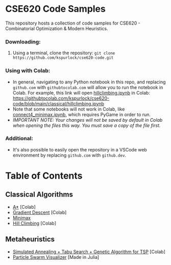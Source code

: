 # CSE620 Code Samples

This repository hosts a collection of code samples for CSE620 - Combinatorial Optimization &amp; Modern Heuristics.

### Downloading:
1. Using a terminal, clone the repository: `git clone https://github.com/kspurlock/cse620-code.git`

### Using with Colab:
* In general, navigating to any Python notebook in this repo, and replacing `github.com` with `githubtocolab.com` will allow you to run the notebook in Colab.  For example, this link will open [hillclimbing.ipynb](https://github.com/kspurlock/cse620-code/blob/main/classical/hillclimbing.ipynb) in Colab: https://githubtocolab.com/kspurlock/cse620-code/blob/main/classical/hillclimbing.ipynb
* Note that some notebooks will not work in Colab, like [connect4_minimax.ipynb](https://github.com/kspurlock/cse620-code/blob/main/classical/connect4_minimax.ipynb), which requires PyGame in order to run.
* *IMPORTANT NOTE: Your changes will not be saved by default in Colab when opening the files this way. You must save a copy of the file first.*

### Additional:
* It's also possible to easily open the repository in a VSCode web environment by replacing `github.com` with `github.dev`.
  
# Table of Contents

## Classical Algorithms
* [A*](https://githubtocolab.com/kspurlock/cse620-code/blob/main/classical/A_star.ipynb) [Colab]
* [Gradient Descent](https://githubtocolab.com/kspurlock/cse620-code/blob/main/classical/gradient_descent.ipynb) [Colab]
* [Minimax](https://github.com/kspurlock/cse620-code/blob/main/classical/connect4_minimax.ipynb)
* [Hill Climbing](https://githubtocolab.com/kspurlock/cse620-code/blob/main/classical/hillclimbing.ipynb) [Colab]

## Metaheuristics
* [Simulated Annealing + Tabu Search + Genetic Algorithm for TSP](https://githubtocolab.com/kspurlock/cse620-code/blob/main/metaheuristic/TSP_sa_ts_ga.ipynb) [Colab]
* [Particle Swarm Visualizer](https://github.com/kspurlock/cse620-code/blob/main/metaheuristic/swarm_gui_julia.ipynb) [Made in Julia]